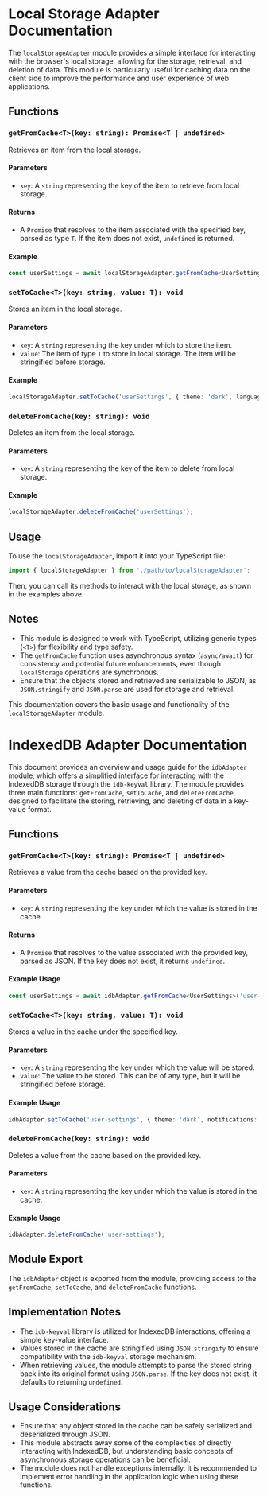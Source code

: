 # Local Storage Adapter Documentation

The `localStorageAdapter` module provides a simple interface for interacting with the browser's local storage, allowing for the storage, retrieval, and deletion of data. This module is particularly useful for caching data on the client side to improve the performance and user experience of web applications.

## Functions

### `getFromCache<T>(key: string): Promise<T | undefined>`

Retrieves an item from the local storage.

#### Parameters

- `key`: A `string` representing the key of the item to retrieve from local storage.

#### Returns

- A `Promise` that resolves to the item associated with the specified key, parsed as type `T`. If the item does not exist, `undefined` is returned.

#### Example

```typescript
const userSettings = await localStorageAdapter.getFromCache<UserSettings>('userSettings');
```

### `setToCache<T>(key: string, value: T): void`

Stores an item in the local storage.

#### Parameters

- `key`: A `string` representing the key under which to store the item.
- `value`: The item of type `T` to store in local storage. The item will be stringified before storage.

#### Example

```typescript
localStorageAdapter.setToCache('userSettings', { theme: 'dark', language: 'en' });
```

### `deleteFromCache(key: string): void`

Deletes an item from the local storage.

#### Parameters

- `key`: A `string` representing the key of the item to delete from local storage.

#### Example

```typescript
localStorageAdapter.deleteFromCache('userSettings');
```

## Usage

To use the `localStorageAdapter`, import it into your TypeScript file:

```typescript
import { localStorageAdapter } from './path/to/localStorageAdapter';
```

Then, you can call its methods to interact with the local storage, as shown in the examples above.

## Notes

- This module is designed to work with TypeScript, utilizing generic types (`<T>`) for flexibility and type safety.
- The `getFromCache` function uses asynchronous syntax (`async/await`) for consistency and potential future enhancements, even though `localStorage` operations are synchronous.
- Ensure that the objects stored and retrieved are serializable to JSON, as `JSON.stringify` and `JSON.parse` are used for storage and retrieval.

This documentation covers the basic usage and functionality of the `localStorageAdapter` module.


# IndexedDB Adapter Documentation

This document provides an overview and usage guide for the `idbAdapter` module, which offers a simplified interface for interacting with the IndexedDB storage through the `idb-keyval` library. The module provides three main functions: `getFromCache`, `setToCache`, and `deleteFromCache`, designed to facilitate the storing, retrieving, and deleting of data in a key-value format.

## Functions

### `getFromCache<T>(key: string): Promise<T | undefined>`

Retrieves a value from the cache based on the provided key.

#### Parameters

- `key`: A `string` representing the key under which the value is stored in the cache.

#### Returns

- A `Promise` that resolves to the value associated with the provided key, parsed as JSON. If the key does not exist, it returns `undefined`.

#### Example Usage

```typescript
const userSettings = await idbAdapter.getFromCache<UserSettings>('user-settings');
```

### `setToCache<T>(key: string, value: T): void`

Stores a value in the cache under the specified key.

#### Parameters

- `key`: A `string` representing the key under which the value will be stored.
- `value`: The value to be stored. This can be of any type, but it will be stringified before storage.

#### Example Usage

```typescript
idbAdapter.setToCache('user-settings', { theme: 'dark', notifications: true });
```

### `deleteFromCache(key: string): void`

Deletes a value from the cache based on the provided key.

#### Parameters

- `key`: A `string` representing the key under which the value is stored in the cache.

#### Example Usage

```typescript
idbAdapter.deleteFromCache('user-settings');
```

## Module Export

The `idbAdapter` object is exported from the module, providing access to the `getFromCache`, `setToCache`, and `deleteFromCache` functions.

## Implementation Notes

- The `idb-keyval` library is utilized for IndexedDB interactions, offering a simple key-value interface.
- Values stored in the cache are stringified using `JSON.stringify` to ensure compatibility with the `idb-keyval` storage mechanism.
- When retrieving values, the module attempts to parse the stored string back into its original format using `JSON.parse`. If the key does not exist, it defaults to returning `undefined`.

## Usage Considerations

- Ensure that any object stored in the cache can be safely serialized and deserialized through JSON.
- This module abstracts away some of the complexities of directly interacting with IndexedDB, but understanding basic concepts of asynchronous storage operations can be beneficial.
- The module does not handle exceptions internally. It is recommended to implement error handling in the application logic when using these functions.